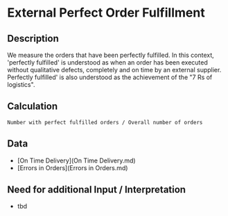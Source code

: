 # External Perfect Order Fulfillment

## Description
We measure the orders that have been perfectly fulfilled. In this context, 'perfectly fulfilled' is understood as when an order has been executed without qualitative defects, completely and on time by an external supplier. Perfectly fulfilled' is also understood as the achievement of the "7 Rs of logistics".

## Calculation
`Number with perfect fulfilled orders / Overall number of orders`

## Data
* [On Time Delivery](On Time Delivery.md)
* [Errors in Orders](Errors in Orders.md)

## Need for additional Input / Interpretation
* tbd
